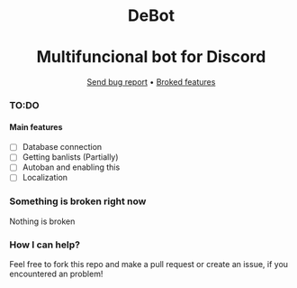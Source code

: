 <div align="center">

  # DeBot
</div>
<div align="center">

  # Multifuncional bot for Discord
</div>

<div align="center">
  <a href="https://gitlab.com/DebilosTeam/DeBot/-/issues">Send bug report</a>
  •
  <a href="https://gitlab.com/DebilosTeam/DeBot#something-is-broken-right-now">Broked features</a>
</div>

### TO:DO
#### Main features
- [ ] Database connection
- [ ] Getting banlists (Partially)
- [ ] Autoban and enabling this
- [ ] Localization

### Something is broken right now
Nothing is broken

### How I can help?
Feel free to fork this repo and make a pull request or create an issue, if you encountered an problem!
